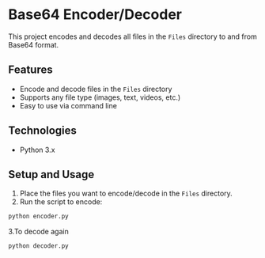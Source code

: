 # Base64 Encoder/Decoder

This project encodes and decodes all files in the `Files` directory to and from Base64 format.

## Features

- Encode and decode files in the `Files` directory
- Supports any file type (images, text, videos, etc.)
- Easy to use via command line

## Technologies

- Python 3.x

## Setup and Usage

1. Place the files you want to encode/decode in the `Files` directory.
2. Run the script to encode:

```bash
python encoder.py
```
3.To decode again
```bash
python decoder.py
```
